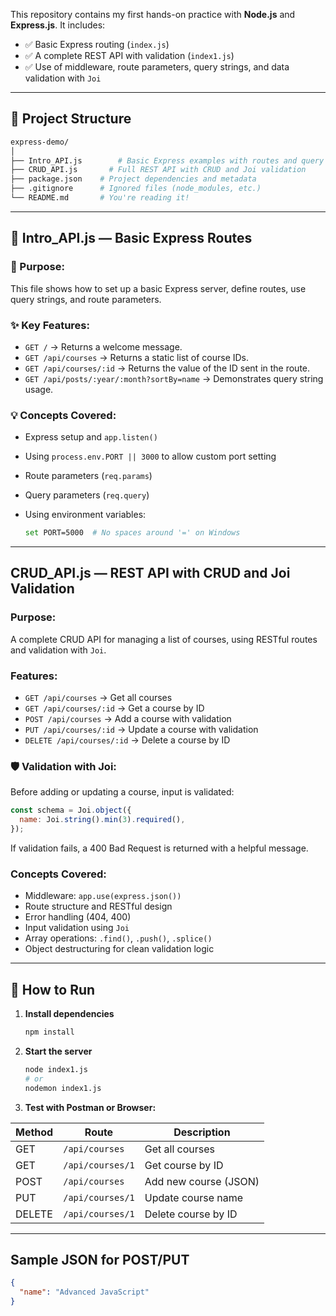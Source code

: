 This repository contains my first hands-on practice with **Node.js** and **Express.js**. It includes:

- ✅ Basic Express routing (`index.js`)
- ✅ A complete REST API with validation (`index1.js`)
- ✅ Use of middleware, route parameters, query strings, and data validation with `Joi`

---

## 📁 Project Structure

```bash
express-demo/
│
├── Intro_API.js        # Basic Express examples with routes and query params
├── CRUD_API.js       # Full REST API with CRUD and Joi validation
├── package.json    # Project dependencies and metadata
├── .gitignore      # Ignored files (node_modules, etc.)
└── README.md       # You're reading it!
```

---

## 🔰 Intro_API.js — Basic Express Routes

### 🚀 Purpose:

This file shows how to set up a basic Express server, define routes, use query strings, and route parameters.

### ✨ Key Features:

- `GET /` → Returns a welcome message.
- `GET /api/courses` → Returns a static list of course IDs.
- `GET /api/courses/:id` → Returns the value of the ID sent in the route.
- `GET /api/posts/:year/:month?sortBy=name` → Demonstrates query string usage.

### 💡 Concepts Covered:

- Express setup and `app.listen()`
- Using `process.env.PORT || 3000` to allow custom port setting
- Route parameters (`req.params`)
- Query parameters (`req.query`)
- Using environment variables:

  ```bash
  set PORT=5000  # No spaces around '=' on Windows
  ```

---

## CRUD_API.js — REST API with CRUD and Joi Validation

### Purpose:

A complete CRUD API for managing a list of courses, using RESTful routes and validation with `Joi`.

### Features:

- `GET /api/courses` → Get all courses
- `GET /api/courses/:id` → Get a course by ID
- `POST /api/courses` → Add a course with validation
- `PUT /api/courses/:id` → Update a course with validation
- `DELETE /api/courses/:id` → Delete a course by ID

### 🛡️ Validation with Joi:

Before adding or updating a course, input is validated:

```js
const schema = Joi.object({
  name: Joi.string().min(3).required(),
});
```

If validation fails, a 400 Bad Request is returned with a helpful message.

### Concepts Covered:

- Middleware: `app.use(express.json())`
- Route structure and RESTful design
- Error handling (404, 400)
- Input validation using `Joi`
- Array operations: `.find()`, `.push()`, `.splice()`
- Object destructuring for clean validation logic

---

## 🔧 How to Run

1. **Install dependencies**

   ```bash
   npm install
   ```

2. **Start the server**

   ```bash
   node index1.js
   # or
   nodemon index1.js
   ```

3. **Test with Postman or Browser:**

| Method | Route            | Description           |
| ------ | ---------------- | --------------------- |
| GET    | `/api/courses`   | Get all courses       |
| GET    | `/api/courses/1` | Get course by ID      |
| POST   | `/api/courses`   | Add new course (JSON) |
| PUT    | `/api/courses/1` | Update course name    |
| DELETE | `/api/courses/1` | Delete course by ID   |

---

## Sample JSON for POST/PUT

```json
{
  "name": "Advanced JavaScript"
}
```
